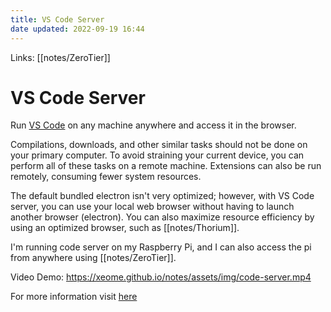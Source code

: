 ```yaml
---
title: VS Code Server
date updated: 2022-09-19 16:44
---
```


Links: [[notes/ZeroTier]]

# VS Code Server

Run [VS Code](https://github.com/Microsoft/vscode) on any machine anywhere and access it in the browser.

Compilations, downloads, and other similar tasks should not be done on your primary computer. To avoid straining your current device, you can perform all of these tasks on a remote machine. Extensions can also be run remotely, consuming fewer system resources.

The default bundled electron isn't very optimized; however, with VS Code server, you can use your local web browser without having to launch another browser (electron). You can also maximize resource efficiency by using an optimized browser, such as [[notes/Thorium]].

I'm running code server on my Raspberry Pi, and I can also access the pi from anywhere using [[notes/ZeroTier]].

Video Demo:
<https://xeome.github.io/notes/assets/img/code-server.mp4>

For more information visit [here](https://github.com/coder/code-server)

